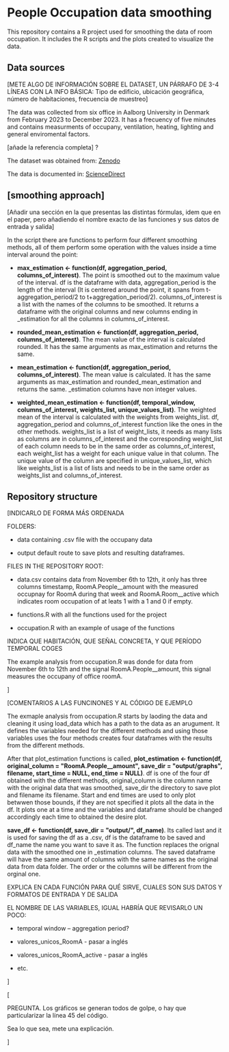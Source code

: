 # People Occupation data smoothing

This repository contains a R project used for smoothing the data of room occupation. It includes the R scripts and the plots created to visualize the data.

## Data sources

[METE ALGO DE INFORMACIÓN SOBRE EL DATASET, UN PÁRRAFO DE 3-4 LÍNEAS CON LA INFO BÁSICA: Tipo de edificio, ubicación geográfica, número de habitaciones, frecuencia de muestreo]

The data was collected from six office in Aalborg University in Denmark from February 2023 to December 2023. It has a frecuency of five minutes and contains measurments of occupany, ventilation, heating, lighting and general enviromental factors.

[añade la referencia completa] ?

The dataset was obtained from: [Zenodo](https://zenodo.org/doi/10.5281/zenodo.10039896)

The data is documented in: [ScienceDirect](https://www.sciencedirect.com/science/article/pii/S2352340924002956?via%3Dihub)

## [smoothing approach]

[Añadir una sección en la que presentas las distintas fórmulas, idem que en el paper, pero añadiendo el nombre exacto de las funciones y sus datos de entrada y salida]

In the script there are functions to perform four different smoothing methods, all of them perform some operation with the values inside a time interval around the point:

- **max_estimation <- function(df, aggregation_period, columns_of_interest)**. The point is smoothed out to the maximum value of the interval. df is the dataframe with data, aggregation_period is the length of the interval (It is centered around the point, it spans from t-aggregation_period/2 to t+aggregation_period/2). columns_of_interest is a list with the names of the columns to be smoothed. It returns a dataframe with the original columns and new columns ending in _estimation for all the columns in columns_of_interest.

- **rounded_mean_estimation <- function(df, aggregation_period, columns_of_interest)**. The mean value of the interval is calculated rounded. It has the same arguments as max_estimation and returns the same.

- **mean_estimation <- function(df, aggregation_period, columns_of_interest)**. The mean value is calculated. It has the same arguments as max_estimation and rounded_mean_estimation and returns the same. _estimation columns have non integer values.

- **weighted_mean_estimation <- function(df, temporal_window, columns_of_interest, weights_list, unique_values_list)**. The weighted mean of the interval is calculated with the weights from weights_list. df, aggregation_period and columns_of_interest function like the ones in the other methods. weights_list is a list of weight_lists, it needs as many lists as columns are in columns_of_interest and the corresponding weight_list of each column needs to be in the same order as columns_of_interest, each weight_list has a weight for each unique value in that column. The unique value of the column are specified in unique_values_list, which like weights_list is a list of lists and needs to be in the same order as weights_list and columns_of_interest.
## Repository structure

[INDICARLO DE FORMA MÁS ORDENADA

FOLDERS:

- data containing .csv file with the occupany data

- output default route to save plots and resulting dataframes.

FILES IN THE REPOSITORY ROOT:

- data.csv contains data from November 6th to 12th, it only has three columns timestamp, RoomA.People__amount with the measured occupnay for RoomA during that week and RoomA.Room__active which indicates room occupation of at leats 1 with a 1 and 0 if empty.

- functions.R with all the functions used for the project

- occupation.R with an example of usage of the functions

INDICA QUE HABITACIÓN, QUE SEÑAL CONCRETA, Y QUE PERÍODO TEMPORAL COGES

The example analysis from occupation.R was donde for data from November 6th to 12th and the signal RoomA.People__amount, this signal measures the occupany of office roomA.

]

[COMENTARIOS A LAS FUNCINONES Y AL CÓDIGO DE EJEMPLO

The exmaple analysis from occupation.R starts by laoding the data and cleaning it using load_data which has a path to the data as an arugument. It defines the variables needed for the different methods and using those variables uses the four methods creates four dataframes with the results from the different methods. 

After that plot_estimation functions is called, **plot_estimation <- function(df, original_column = "RoomA.People__amount", save_dir = "output/graphs", filename, start_time = NULL, end_time = NULL)**. df is one of the four df obtained with the different methods, original_column is the column name with the original data that was smoothed, save_dir the directory to save plot and filename its filename. Start and end times are used to only plot betwwen those bounds, if they are not specified it plots all the data in the df. It plots one at a time and the variables and dataframe should be changed accordingly each time to obtained the desire plot.

**save_df <- function(df, save_dir = "output/", df_name)**. Its called last and it is used for saving the df as a .csv, df is the dataframe to be saved and df_name the name you want to save it as. The function replaces the orignal data with the smoothed one in _estimation columns. The saved dataframe will have the same amount of columns with the same names as the original data from data folder. The order or the columns will be different from the orginal one.


EXPLICA EN CADA FUNCIÓN PARA QUÉ SIRVE, CUALES SON SUS DATOS Y FORMATOS DE ENTRADA Y DE SALIDA

EL NOMBRE DE LAS VARIABLES, IGUAL HABRÍA QUE REVISARLO UN POCO:

-   temporal window – aggregation period?

-   valores_unicos_RoomA - pasar a inglés

-   valores_unicos_RoomA_active - pasar a inglés

-   etc.

]

[

PREGUNTA. Los gráficos se generan todos de golpe, o hay que particularizar la línea 45 del código.

Sea lo que sea, mete una explicación.

]
